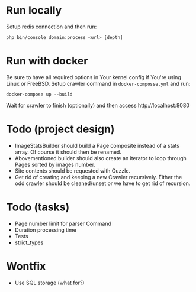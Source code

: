 # Run locally

Setup redis connection and then run:

```
php bin/console domain:process <url> [depth]
```


# Run with docker

Be sure to have all required options in Your kernel config if You're using Linux or FreeBSD.
Setup crawler command in `docker-composse.yml` and run:

```
docker-compose up --build
```

Wait for crawler to finish (optionally) and then access http://localhost:8080


# Todo (project design)

* ImageStatsBuilder should build a Page composite instead of a stats array. Of course it should then be renamed.
* Abovementioned builder should also create an iterator to loop through Pages sorted by images number.
* Site contents should be requested with Guzzle.
* Get rid of creating and keeping a new Crawler recursively. Either the odd crawler should be cleaned/unset or we have to get rid of recursion.


# Todo (tasks)

* Page number limit for parser Command
* Duration processing time
* Tests
* strict_types


# Wontfix

* Use SQL storage (what for?)
